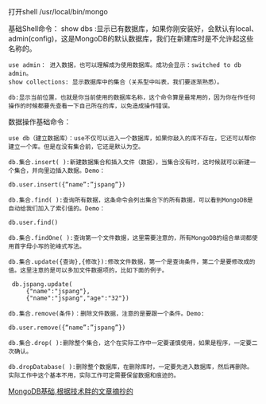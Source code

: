 打开shell
/usr/local/bin/mongo

基础Shell命令：
    show dbs :显示已有数据库，如果你刚安装好，会默认有local、admin(config)，这是MongoDB的默认数据库，我们在新建库时是不允许起这些名称的。

    use admin： 进入数据，也可以理解成为使用数据库。成功会显示：switched to db admin。
    show collections: 显示数据库中的集合（关系型中叫表，我们要逐渐熟悉）。

    db:显示当前位置，也就是你当前使用的数据库名称，这个命令算是最常用的，因为你在作任何操作的时候都要先查看一下自己所在的库，以免造成操作错误。



数据操作基础命令：

    use db（建立数据库）：use不仅可以进入一个数据库，如果你敲入的库不存在，它还可以帮你建立一个库。但是在没有集合前，它还是默认为空。

    db.集合.insert( ):新建数据集合和插入文件（数据），当集合没有时，这时候就可以新建一个集合，并向里边插入数据。Demo：
  `db.user.insert({“name”:”jspang”})`

    db.集合.find( ):查询所有数据，这条命令会列出集合下的所有数据，可以看到MongoDB是自动给我们加入了索引值的。Demo：
  `db.user.find()`

    db.集合.findOne( ):查询第一个文件数据，这里需要注意的，所有MongoDB的组合单词都使用首字母小写的驼峰式写法。

    db.集合.update({查询},{修改}):修改文件数据，第一个是查询条件，第二个是要修改成的值。这里注意的是可以多加文件数据项的，比如下面的例子。
 ```
  db.jspang.update(
      {"name":"jspang"},
      {"name":"jspang","age":"32"})
  ```

    db.集合.remove(条件)：删除文件数据，注意的是要跟一个条件。Demo:

  `db.user.remove({“name”:”jspang”})`

    db.集合.drop( ):删除整个集合，这个在实际工作中一定要谨慎使用，如果是程序，一定要二次确认。

    db.dropDatabase( ):删除整个数据库，在删除库时，一定要先进入数据库，然后再删除。实际工作中这个基本不用，实际工作可定需要保留数据和痕迹的。

[MongoDB基础,根据技术胖的文章摘抄的](https://juejin.im/entry/5a6a73b6518825732821a1cd#comment)
